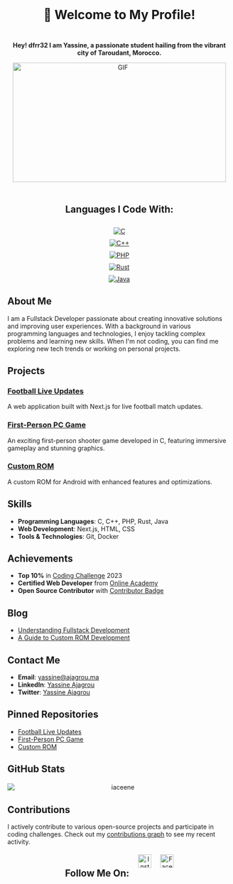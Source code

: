 <div align="center" style="display: flex; flex-direction: column; justify-content: center; gap: 10px; margin-top: 20px;">
    <h1>🌟 Welcome to My Profile!</h1>
    <p><strong>Hey! dfrr32 I am Yassine, a passionate student hailing from the vibrant city of Taroudant, Morocco.</strong></p>
</div>

<div align="center" style="display: flex; justify-content: center; gap: 10px; flex-wrap: wrap;">
    <img src="https://media.giphy.com/media/MDJ9IbxxvDUQM/giphy.gif" width="480" height="269" alt="GIF" class="gif-landscape">
</div>

<div align="center" style="display: flex; flex-direction: column; justify-content: center; gap: 10px; margin-top: 20px;">
    <h2>Languages I Code With:</h2>
    <a href="https://en.wikipedia.org/wiki/C_(programming_language)">
        <img src="https://img.shields.io/badge/C-00599C?style=flat-square&logo=c&logoColor=white" alt="C" />
    </a>
    <a href="https://en.wikipedia.org/wiki/C%2B%2B">
        <img src="https://img.shields.io/badge/C%2B%2B-F34B7F?style=flat-square&logo=c%2B%2B&logoColor=white" alt="C++" />
    </a>
    <a href="https://en.wikipedia.org/wiki/PHP">
        <img src="https://img.shields.io/badge/PHP-777BB4?style=flat-square&logo=php&logoColor=white" alt="PHP" />
    </a>
    <a href="https://en.wikipedia.org/wiki/Rust_(programming_language)">
        <img src="https://img.shields.io/badge/Rust-000000?style=flat-square&logo=rust&logoColor=white" alt="Rust" />
    </a>
    <a href="https://en.wikipedia.org/wiki/Java_(programming_language)">
        <img src="https://img.shields.io/badge/Java-007396?style=flat-square&logo=java&logoColor=white" alt="Java" />
    </a>
</div>

## About Me

I am a Fullstack Developer passionate about creating innovative solutions and improving user experiences. With a background in various programming languages and technologies, I enjoy tackling complex problems and learning new skills. When I'm not coding, you can find me exploring new tech trends or working on personal projects.

## Projects

### [Football Live Updates](https://github.com/iaceene/football-live-updates)
A web application built with Next.js for live football match updates.

### [First-Person PC Game](https://github.com/iaceene/first-person-pc-game)
An exciting first-person shooter game developed in C, featuring immersive gameplay and stunning graphics.

### [Custom ROM](https://github.com/iaceene/custom-rom)
A custom ROM for Android with enhanced features and optimizations.

## Skills

- **Programming Languages**: C, C++, PHP, Rust, Java
- **Web Development**: Next.js, HTML, CSS
- **Tools & Technologies**: Git, Docker

## Achievements

- **Top 10%** in [Coding Challenge]() 2023
- **Certified Web Developer** from [Online Academy]()
- **Open Source Contributor** with [Contributor Badge]()

## Blog

- [Understanding Fullstack Development](https://yourblog.com/fullstack-development)
- [A Guide to Custom ROM Development](https://yourblog.com/custom-rom-development)

## Contact Me

- **Email**: [yassine@ajagrou.ma](mailto:yassineajagrou8@gmail.com)
- **LinkedIn**: [Yassine Ajagrou](https://www.linkedin.com/in/iaceene)
- **Twitter**: [Yassine Ajagrou](https://twitter.com/yassineajagrou)

## Pinned Repositories

- [Football Live Updates](https://github.com/iaceene/football-live-updates)
- [First-Person PC Game](https://github.com/iaceene/first-person-pc-game)
- [Custom ROM](https://github.com/iaceene/custom-rom)

## GitHub Stats

<div align="center" style="display: flex; flex-direction: column; justify-content: center; gap: 10px; margin-top: 20px;">
  <img src="https://github-readme-stats.vercel.app/api?username=iaceene&show_icons=true&hide_title=false&hide_border=true" alt="iaceene" />
</div>

## Contributions

I actively contribute to various open-source projects and participate in coding challenges. Check out my [contributions graph](https://github.com/iaceene) to see my recent activity.

<div align="center" style="display: flex; justify-content: center; gap: 20px; margin-top: 20px;">
    <h2>Follow Me On:</h2>
    <a href="https://www.instagram.com/yassine.ajagrou" target="_blank">
        <img src="https://upload.wikimedia.org/wikipedia/commons/a/a5/Instagram_icon.png" alt="Instagram" width="30" height="30">
    </a>
    <a href="https://www.facebook.com/yassine.ajagrou.0" target="_blank">
        <img src="https://upload.wikimedia.org/wikipedia/commons/thumb/b/b8/2021_Facebook_icon.svg/512px-2021_Facebook_icon.svg.png?20220821121039" alt="Facebook" width="30" height="30">
    </a>
</div>
